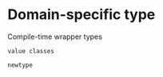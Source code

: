 # Domain-specific type

Compile-time wrapper types

~~~admonish example title="Kotlin"
value classes
~~~

~~~admonish example title="Rust"
newtype
~~~
